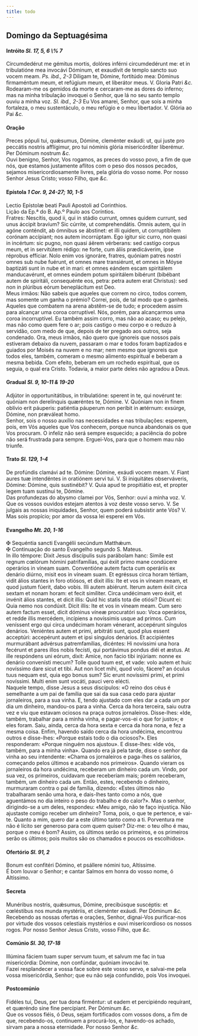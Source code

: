 ```yaml
---
title: todo
---
```

<h2 class="text-center">Domingo da Septuagésima</h2>

<h4 class="text-center">Intróito <em>Sl. 17, 5, 6 \% 7</em></h4>
<div class="container-fluid">
<div class="row">
<div class="dropcap text-justify">
Circumdedérut me gémitus mortis, dolóres inférni circumdedérunt me: et in tribulatióne mea invocávi Dóminum, et exaudívit de templo sancto suo vocem meam. <em>Ps. ibd., 2-3</em> Díligam te, Dómine, fortitúdo mea: Dóminus firmaméntum meum, et refúgium meum, et liberátor meus.
V. Gloria Patri <em>&c.</em>
</div>
<div class="dropcap text-justify">
Rodearam-me os gemidos da morte e cercaram-me as dores do inferno; mas na minha tribulação invoquei o Senhor, que lá no seu santo templo ouviu a minha voz. <em>Sl. ibd., 2-3</em> Eu Vos amarei, Senhor, que sois a minha fortaleza, o meu sustentáculo, o meu refúgio e o meu libertador.
V. Glória ao Pai <em>&c.</em>
</div>
</div>
</div>

<h4 class="text-center">Oração</h4>
<div class="container-fluid">
<div class="row">
<div class="dropcap text-justify">
Preces pópuli tui, quǽsumus, Dómine, cleménter exáudi: ut, qui juste pro peccátis nostris afflígimur, pro tui nóminis glória misericórditer liberémur. Per Dóminum nostrum <em>&c.</em>
</div>
<div class="dropcap text-justify">
Ouvi benigno, Senhor, Vos rogamos, as preces do vosso povo, a fim de que nós, que estamos justamente aflitos com o peso dos nossos pecados, sejamos misericordiosamente livres, pela glória do vosso nome. Por nosso Senhor Jesus Cristo; vosso Filho, que <em>&c.</em>
</div>
</div>
</div>

<h4 class="text-center">Epístola <em>1 Cor. 9, 24-27; 10, 1-5</em></h4>
<div class="container-fluid">
<div class="row">
<div class="text-justify">
Lectio Epístolæ beati Pauli Apostoli ad Corinthios.
</div>
<div class="text-justify">
Lição da Ep.ª do B. Ap.º Paulo aos Coríntios.
</div>
<div class="dropcap text-justify">
Fratres: Nescítis, quod ii, qui in stádio currunt, omnes quidem currunt, sed unus áccipit bravíum? Sic cúrrite, ut comprehendátis. Omnis autem, qui in agóne conténdit, ab ómnibus se ábstinet: et illi quidem, ut corruptíbilem corónam accípiant; nos autem incorrúptam. Ego ígitur sic curro, non quasi in incértum: sic pugno, non quasi áërem vérberans: sed castígo corpus meum, et in servitútem rédigo: ne forte, cum áliis prædicáverim, ipse réprobus effíciar. Nolo enim vos ignoráre, fratres, quóniam patres nostri omnes sub nube fuérunt, et omnes mare transiérunt, et omnes in Móyse baptizáti sunt in nube et in mari: et omnes eándem escam spiritálem manducavérunt, et omnes eúndem potum spiritálem bibérunt (bibébant autem de spiritáli, consequénte eos, petra: petra autem erat Christus): sed non in plúribus eórum beneplácitum est Deo.
</div>
<div class="dropcap text-justify">
Meus irmãos: Não sabeis que aqueles que correm no circo, todos correm, mas somente um ganha o prémio? Correi, pois, de tal modo que o ganheis. Aqueles que combatem na arena abstêm-se de tudo; e procedem assim para alcançar uma coroa corruptível. Nós, porém, para alcançarmos uma coroa incorruptível. Eu também assim corro, mas não ao acaso; eu pelejo, mas não como quem fere o ar; pois castigo o meu corpo e o reduzo à servidão, com medo de que, depois de ter pregado aos outros, seja condenado. Ora, meus irmãos, não quero que ignoreis que nossos pais estiveram debaixo da nuvem, passaram o mar e todos foram baptizados e guiados por Moisés na nuvem e no mar; nem mesmo que ignoreis que todos eles, também, comeram o mesmo alimento espiritual e beberam a mesma bebida. Com efeito, beberam em um rochedo espiritual, que os seguia, o qual era Cristo. Todavia, a maior parte deles não agradou a Deus.
</div>
</div>
</div>

<h4 class="text-center">Gradual <em>Sl. 9, 10-11 & 19-20</em></h4>
<div class="container-fluid">
<div class="row">
<div class="dropcap text-justify">
Adjútor in opportunitátibus, in tribulatióne: sperent in te, qui novérunt te: quóniam non derelínquis quæréntes te, Dómine. V. Quóniam non in finem oblívio erit páuperis: patiéntia páuperum non períbit in ætérnum: exsúrge, Dómine, non præváleat homo.
</div>
<div class="dropcap text-justify">
Senhor, sois o nosso auxílio nas necessidades e nas tribulações: esperem, pois, em Vós aqueles que Vos conhecem, porque nunca abandonais os que Vos procuram. O infeliz não será sempre esquecido; a paciência do pobre não será frustrada para sempre. Erguei-Vos, para que o homem mau não triunfe.
</div>
</div>
</div>

<h4 class="text-center">Trato <em>Sl. 129, 1-4</em></h4>
<div class="container-fluid">
<div class="row">
<div class="dropcap text-justify">
De profúndis clamávi ad te. Dómine: Dómine, exáudi vocem meam. V. Fiant aures tuæ intendéntes in oratiónem servi tui. V. Si iniquitátes observáveris, Dómine: Dómine, quis sustinébit? V. Quia apud te propitiátio est, et propter legem tuam sustínui te, Dómine.
</div>
<div class="dropcap text-justify">
Das profundezas do abysmo clamei por Vós, Senhor: ouvi a minha voz. V. Que os vossos ouvidos estejam atentos à voz deste vosso servo. V. Se julgais as nossas iniquidades, Senhor, quem poderá subsistir ante Vós? V. Mas sois propício; por amor da vossa lei esperei em Vós.
</div>
</div>
</div>

<h4 class="text-center">Evangelho <em>Mt. 20, 1-16</em></h4>
<div class="container-fluid">
<div class="row">
<div class="text-justify">
<span class="text-danger">&#10016;</span> Sequéntia sancti Evangélii secúndum Matthǽum.
</div>
<div class="text-justify">
<span class="text-danger">&#10016;</span> Continuação do santo Evangelho segundo S. Mateus.
</div>
<div class="dropcap text-justify">
In illo témpore: Dixit Jesus discípulis suis parábolam hanc: Simile est regnum cœlórum hómini patrifamílias, qui éxiit primo mane condúcere operários in víneam suam. Conventióne autem facta cum operáriis ex denário diúrno, misit eos in víneam suam. Et egréssus circa horam tértiam, vidit álios stantes in foro otiósos, et dixit illis: Ite et vos in víneam meam, et quod justum fúerit, dabo vobis. Illi autem abiérunt. Iterum autem éxiit circa sextam et nonam horam: et fecit simíliter. Circa undécimam vero éxiit, et invénit álios stantes, et dicit illis: Quid hic statis tota die otiósi? Dicunt ei: Quia nemo nos condúxit. Dicit illis: Ite et vos in víneam meam. Cum sero autem factum esset, dicit dóminus víneæ procuratóri suo: Voca operários, et redde illis mercédem, incípiens a novíssimis usque ad primos. Cum veníssent ergo qui circa undécimam horam vénerant, accepérunt síngulos denários. Veniéntes autem et primi, arbitráti sunt, quod plus essent acceptúri: accepérunt autem et ipsi síngulos denários. Et accipiéntes murmurábant advérsus patremfamílias, dicéntes: Hi novíssimi una hora fecérunt et pares illos nobis fecísti, qui portávimus pondus diéi et æstus. At ille respóndens uni eórum, dixit: Amíce, non facio tibi injúriam: nonne ex denário convenísti mecum? Tolle quod tuum est, et vade: volo autem et huic novíssimo dare sicut et tibi. Aut non licet mihi, quod volo, fácere? an óculus tuus nequam est, quia ego bonus sum? Sic erunt novíssimi primi, et primi novíssimi. Multi enim sunt vocáti, pauci vero elécti.
</div>
<div class="dropcap text-justify">
Naquele tempo, disse Jesus a seus discípulos: «O reino dos céus é semelhante a um pai de família que sai da sua casa cedo para ajustar jornaleiros, para a sua vinha. E, tendo ajustado com eles dar a cada um por dia um dinheiro, mandou-os para a vinha. Cerca da hora terceira, saiu outra vez e viu que estavam ociosos na praça outros jornaleiros. Disse-lhes: «Ide, também, trabalhar para a minha vinha, e pagar-vos-ei o que for justo»; e eles foram. Saiu, ainda, cerca da hora sexta e cerca da hora nona, e fez a mesma coisa. Enfim, havendo saído cerca da hora undécima, encontrou outros e disse-lhes: «Porque estais todo o dia ociosos?». Eles responderam: «Porque ninguém nos ajustou». E disse-lhes: «Ide vós, também, para a minha vinha». Quando era já pela tarde, disse o senhor da vinha ao seu intendente: «Chama os jornaleiros e paga-lhes os salários, começando pelos últimos e acabando nos primeiros». Quando vieram os jornaleiros da hora undécima, receberam um dinheiro cada um. Vindo, por sua vez, os primeiros, cuidavam que receberiam mais; porém receberam, também, um dinheiro cada um. Então, estes, recebendo o dinheiro, murmuraram contra o pai de família, dizendo: «Estes últimos não trabalharam senão uma hora, e dais-lhes tanto como a nós, que aguentámos no dia inteiro o peso do trabalho e do calor?». Mas o senhor, dirigindo-se a um deles, respondeu: «Meu amigo, não te faço injustiça. Não ajustaste comigo receber um dinheiro? Toma, pois, o que te pertence, e vai-te. Quanto a mim, quero dar a este último tanto como a ti. Porventura me não é lícito ser generoso para com quem quiser? Diz-me: o teu olho é mau, porque o meu é bom? Assim, os últimos serão os primeiros, e os primeiros serão os últimos; pois muitos são os chamados e poucos os escolhidos».
</div>
</div>
</div>

<h4 class="text-center">Ofertório <em>Sl. 91, 2</em></h4>
<div class="container-fluid">
<div class="row">
<div class="dropcap text-justify">
Bonum est confitéri Dómino, et psállere nómini tuo, Altíssime.
</div>
<div class="dropcap text-justify">
É bom louvar o Senhor; e cantar Salmos em honra do vosso nome, ó Altíssimo.
</div>
</div>
</div>

<h4 class="text-center">Secreta</h4>
<div class="container-fluid">
<div class="row">
<div class="dropcap text-justify">
Munéribus nostris, quǽsumus, Dómine, precibúsque suscéptis: et cœléstibus nos munda mystériis, et cleménter exáudi. Per Dóminum <em>&c.</em>
</div>
<div class="dropcap text-justify">
Recebendo as nossas ofertas e orações, Senhor, dignai-Vos purificar-nos por virtude dos vossos celestiais mystérios e ouvi misericordioso os nossos rogos. Por nosso Senhor Jesus Cristo, vosso Filho, que <em>&c.</em>
</div>
</div>
</div>

<h4 class="text-center">Comúnio <em>Sl. 30, 17-18</em></h4>
<div class="container-fluid">
<div class="row">
<div class="dropcap text-justify">
Illúmina fáciem tuam super servum tuum, et salvum me fac in tua misericórdia: Dómine, non confúndar, quóniam invocávi te.
</div>
<div class="dropcap text-justify">
Fazei resplandecer a vossa face sobre este vosso servo, e salvai-me pela vossa misericórdia, Senhor; que eu não seja confundido, pois Vos invoquei.
</div>
</div>
</div>

<h4 class="text-center">Postcomúnio</h4>
<div class="container-fluid">
<div class="row">
<div class="dropcap text-justify">
Fidéles tui, Deus, per tua dona firméntur: ut eadem et percipiéndo requírant, et quæréndo sine fine percípiant. Per Dóminum <em>&c.</em>
</div>
<div class="dropcap text-justify">
Que os vossos fiéis, ó Deus, sejam fortificados com vossos dons, a fim de que, recebendo-os, continuem a procurá-los, e, havendo-os achado, sirvam para a nossa eternidade. Por nosso Senhor <em>&c.</em>
</div>
</div>
</div>
